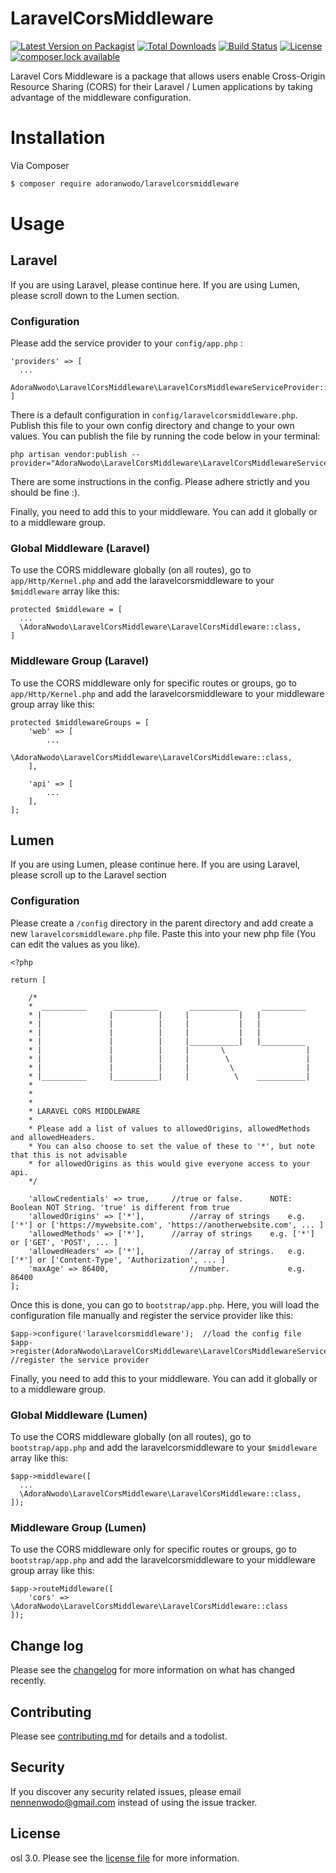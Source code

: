 # LaravelCorsMiddleware

[![Latest Version on Packagist][ico-version]][link-packagist]
[![Total Downloads](https://poser.pugx.org/adoranwodo/laravelcorsmiddleware/downloads)](https://packagist.org/packages/adoranwodo/laravelcorsmiddleware)
[![Build Status](https://semaphoreci.com/api/v1/adoranwodo/laravel-cors-middleware/branches/master/shields_badge.svg)](https://semaphoreci.com/adoranwodo/laravel-cors-middleware)
[![License](https://poser.pugx.org/adoranwodo/laravelcorsmiddleware/license)](https://packagist.org/packages/adoranwodo/laravelcorsmiddleware/)
[![composer.lock available](https://poser.pugx.org/adoranwodo/laravelcorsmiddleware/composerlock)](https://packagist.org/packages/adoranwodo/laravelcorsmiddleware)

Laravel Cors Middleware is a package that allows users enable Cross-Origin Resource Sharing (CORS) for their Laravel / Lumen applications by taking advantage of the middleware configuration.

# Installation

Via Composer

``` bash
$ composer require adoranwodo/laravelcorsmiddleware
```


# Usage

## Laravel
If you are using Laravel, please continue here. If you are using Lumen, please scroll down to the Lumen section.

### Configuration
Please add the service provider to your ``` config/app.php ``` : 

```
'providers' => [
  ...
  AdoraNwodo\LaravelCorsMiddleware\LaravelCorsMiddlewareServiceProvider::class
]
```

There is a default configuration in ```config/laravelcorsmiddleware.php```. Publish this file to your own config directory and change to your own values. You can publish the file by running the code below in your terminal:
```
php artisan vendor:publish --provider="AdoraNwodo\LaravelCorsMiddleware\LaravelCorsMiddlewareServiceProvider"
```
There are some instructions in the config. Please adhere strictly and you should be fine :).

Finally, you need to add this to your middleware. You can add it globally or to a middleware group.

### Global Middleware (Laravel)
To use the CORS middleware globally (on all routes), go to ```app/Http/Kernel.php``` and add the laravelcorsmiddleware to your ```$middleware``` array like this:
```
protected $middleware = [
  ...
  \AdoraNwodo\LaravelCorsMiddleware\LaravelCorsMiddleware::class,
]
```

### Middleware Group (Laravel)
To use the CORS middleware only for specific routes or groups, go to ```app/Http/Kernel.php``` and add the laravelcorsmiddleware to your middleware group array like this:
```
protected $middlewareGroups = [
    'web' => [
        ...
        \AdoraNwodo\LaravelCorsMiddleware\LaravelCorsMiddleware::class,
    ],

    'api' => [
        ...
    ],
];
```


## Lumen
If you are using Lumen, please continue here. If you are using Laravel, please scroll up to the Laravel section

### Configuration
Please create a ```/config``` directory in the parent directory and add create a new ```laravelcorsmiddleware.php``` file. Paste this into your new php file (You can edit the values as you like).

```
<?php

return [
    
    /*
	*  __________      __________       ___________     __________
	* |               |          |     |           |   |
	* |               |          |     |           |   |
	* |               |          |     |           |   |
	* |               |          |     |___________|   |__________
	* |               |          |     |       \                  |
	* |               |          |     |        \                 |
	* |               |          |     |         \                |
	* |__________     |__________|     |          \    ___________|
	*
	*
	*
	* LARAVEL CORS MIDDLEWARE
	* 
	* Please add a list of values to allowedOrigins, allowedMethods and allowedHeaders. 
	* You can also choose to set the value of these to '*', but note that this is not advisable 
	* for allowedOrigins as this would give everyone access to your api.
    */

    'allowCredentials' => true,		//true or false.      NOTE: Boolean NOT String. 'true' is different from true
    'allowedOrigins' => ['*'],        	//array of strings    e.g. ['*'] or ['https://mywebsite.com', 'https://anotherwebsite.com', ... ]
    'allowedMethods' => ['*'],    	//array of strings    e.g. ['*'] or ['GET', 'POST', ... ]
    'allowedHeaders' => ['*'],          //array of strings.   e.g. ['*'] or ['Content-Type', 'Authorization', ... ]
    'maxAge' => 86400,                	//number.             e.g. 86400
];
```
Once this is done, you can go to ```bootstrap/app.php```. Here, you will load the configuration file manually and register the service provider like this: 
```
$app->configure('laravelcorsmiddleware');  //load the config file
$app->register(AdoraNwodo\LaravelCorsMiddleware\LaravelCorsMiddlewareServiceProvider::class);  //register the service provider
```
Finally, you need to add this to your middleware. You can add it globally or to a middleware group.

### Global Middleware (Lumen)
To use the CORS middleware globally (on all routes), go to ```bootstrap/app.php``` and add the laravelcorsmiddleware to your ```$middleware``` array like this:
```
$app->middleware([
  ...
  \AdoraNwodo\LaravelCorsMiddleware\LaravelCorsMiddleware::class,
]);
```

### Middleware Group (Lumen)
To use the CORS middleware only for specific routes or groups, go to ```bootstrap/app.php``` and add the laravelcorsmiddleware to your middleware group array like this:
```
$app->routeMiddleware([
    'cors' => \AdoraNwodo\LaravelCorsMiddleware\LaravelCorsMiddleware::class
]);
```

## Change log

Please see the [changelog](changelog.md) for more information on what has changed recently.


## Contributing

Please see [contributing.md](contributing.md) for details and a todolist.

## Security

If you discover any security related issues, please email nennenwodo@gmail.com instead of using the issue tracker.

## License

osl 3.0. Please see the [license file](license.md) for more information.

[ico-version]: https://img.shields.io/packagist/v/adoranwodo/laravelcorsmiddleware.svg?style=flat-square
[ico-downloads]: https://img.shields.io/packagist/dt/adoranwodo/laravelcorsmiddleware.svg?style=flat-square
[ico-travis]: https://img.shields.io/travis/adoranwodo/laravelcorsmiddleware/master.svg?style=flat-square
[ico-styleci]: https://styleci.io/repos/12345678/shield

[link-packagist]: https://packagist.org/packages/adoranwodo/laravelcorsmiddleware
[link-downloads]: https://packagist.org/packages/adoranwodo/laravelcorsmiddleware
[link-travis]: https://travis-ci.org/adoranwodo/laravelcorsmiddleware
[link-styleci]: https://styleci.io/repos/12345678
[link-author]: https://github.com/adoranwodo
[link-contributors]: ../../contributors]
